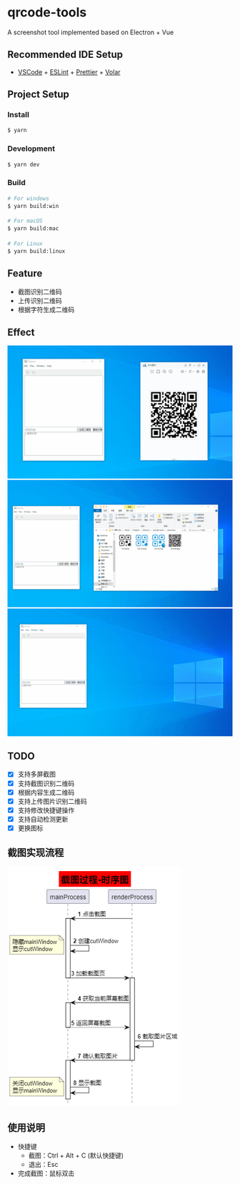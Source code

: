 # qrcode-tools

A screenshot tool implemented based on Electron + Vue

## Recommended IDE Setup

- [VSCode](https://code.visualstudio.com/) + [ESLint](https://marketplace.visualstudio.com/items?itemName=dbaeumer.vscode-eslint) + [Prettier](https://marketplace.visualstudio.com/items?itemName=esbenp.prettier-vscode) + [Volar](https://marketplace.visualstudio.com/items?itemName=Vue.volar)

## Project Setup

### Install

```bash
$ yarn
```

### Development

```bash
$ yarn dev
```

### Build

```bash
# For windows
$ yarn build:win

# For macOS
$ yarn build:mac

# For Linux
$ yarn build:linux
```

## Feature
- 截图识别二维码
- 上传识别二维码
- 根据字符生成二维码

## Effect
![截图识别二维码](./docs/截图识别二维码.gif)
![上传识别二维码](./docs/上传识别二维码.gif)
![根据字符生成二维码](./docs/根据字符生成二维码.gif)

## TODO
- [x] 支持多屏截图
- [x] 支持截图识别二维码
- [x] 根据内容生成二维码
- [x] 支持上传图片识别二维码
- [x] 支持修改快捷键操作
- [x] 支持自动检测更新
- [x] 更换图标

## 截图实现流程
![](./docs/截图过程.png)


## 使用说明
- 快捷键
  - 截图：Ctrl + Alt + C (默认快捷键)
  - 退出：Esc
- 完成截图：鼠标双击

